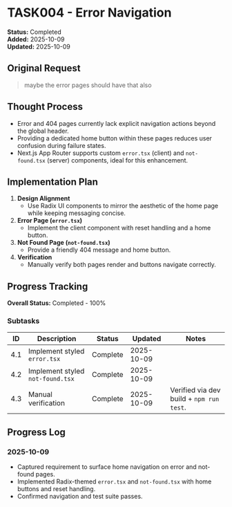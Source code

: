# TASK004 - Error Navigation

**Status:** Completed  
**Added:** 2025-10-09  
**Updated:** 2025-10-09

## Original Request

> maybe the error pages should have that also

## Thought Process

- Error and 404 pages currently lack explicit navigation actions beyond the global header.
- Providing a dedicated home button within these pages reduces user confusion during failure states.
- Next.js App Router supports custom `error.tsx` (client) and `not-found.tsx` (server) components, ideal for this enhancement.

## Implementation Plan

1. **Design Alignment**
   - Use Radix UI components to mirror the aesthetic of the home page while keeping messaging concise.
2. **Error Page (`error.tsx`)**
   - Implement the client component with reset handling and a home button.
3. **Not Found Page (`not-found.tsx`)**
   - Provide a friendly 404 message and home button.
4. **Verification**
   - Manually verify both pages render and buttons navigate correctly.

## Progress Tracking

**Overall Status:** Completed - 100%

### Subtasks

| ID  | Description                     | Status      | Updated    | Notes |
| --- | -------------------------------- | ----------- | ---------- | ----- |
| 4.1 | Implement styled `error.tsx`     | Complete    | 2025-10-09 |       |
| 4.2 | Implement styled `not-found.tsx` | Complete    | 2025-10-09 |       |
| 4.3 | Manual verification              | Complete    | 2025-10-09 | Verified via dev build + `npm run test`.

## Progress Log

### 2025-10-09

- Captured requirement to surface home navigation on error and not-found pages.
- Implemented Radix-themed `error.tsx` and `not-found.tsx` with home buttons and reset handling.
- Confirmed navigation and test suite passes.
